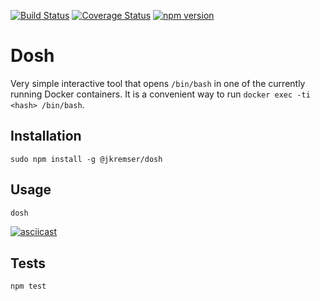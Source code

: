 [![Build Status](https://travis-ci.org/Jiri-Kremser/dosh.svg?branch=master)](https://travis-ci.org/Jiri-Kremser/dosh)
[![Coverage Status](https://coveralls.io/repos/github/Jiri-Kremser/dosh/badge.svg?branch=master)](https://coveralls.io/github/Jiri-Kremser/dosh?branch=master)
[![npm version](https://badge.fury.io/js/%40jkremser%2Fdosh.svg)](https://badge.fury.io/js/%40jkremser%2Fdosh)


Dosh
====
Very simple interactive tool that opens `/bin/bash` in one of the currently running Docker containers. It is a convenient way to run `docker exec -ti <hash> /bin/bash`.

## Installation

```
sudo npm install -g @jkremser/dosh
```

## Usage
```bash
dosh
```

[![asciicast](https://asciinema.org/a/143174.png)](https://asciinema.org/a/143174?autoplay=1)

## Tests

```bash
npm test
```
